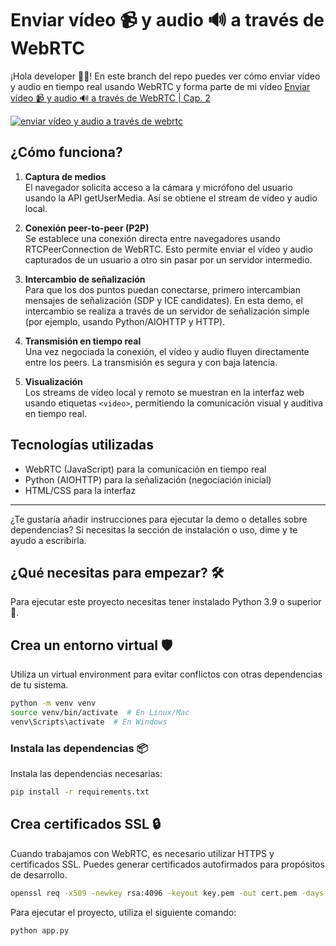 # Enviar vídeo 📹 y audio 🔊 a través de WebRTC

¡Hola developer 👋🏻! En este branch del repo puedes ver cómo enviar vídeo y audio en tiempo real usando WebRTC y forma parte de mi vídeo [Enviar vídeo 📹 y audio 🔊 a través de WebRTC | Cap. 2](https://youtu.be/JPpmUoAlVRI)

[![enviar vídeo y audio a través de webrtc](https://github.com/user-attachments/assets/5330a7aa-82c4-4f88-a837-ab5747c5dbb7)](https://youtu.be/JPpmUoAlVRI)


## ¿Cómo funciona?

1. **Captura de medios**  
   El navegador solicita acceso a la cámara y micrófono del usuario usando la API getUserMedia. Así se obtiene el stream de vídeo y audio local.

2. **Conexión peer-to-peer (P2P)**  
   Se establece una conexión directa entre navegadores usando RTCPeerConnection de WebRTC. Esto permite enviar el vídeo y audio capturados de un usuario a otro sin pasar por un servidor intermedio.

3. **Intercambio de señalización**  
   Para que los dos puntos puedan conectarse, primero intercambian mensajes de señalización (SDP y ICE candidates). En esta demo, el intercambio se realiza a través de un servidor de señalización simple (por ejemplo, usando Python/AIOHTTP y HTTP).

4. **Transmisión en tiempo real**  
   Una vez negociada la conexión, el vídeo y audio fluyen directamente entre los peers. La transmisión es segura y con baja latencia.

5. **Visualización**  
   Los streams de vídeo local y remoto se muestran en la interfaz web usando etiquetas `<video>`, permitiendo la comunicación visual y auditiva en tiempo real.

## Tecnologías utilizadas

- WebRTC (JavaScript) para la comunicación en tiempo real
- Python (AIOHTTP) para la señalización (negociación inicial)
- HTML/CSS para la interfaz

---

¿Te gustaría añadir instrucciones para ejecutar la demo o detalles sobre dependencias? Si necesitas la sección de instalación o uso, dime y te ayudo a escribirla.

## ¿Qué necesitas para empezar? 🛠️

Para ejecutar este proyecto necesitas tener instalado Python 3.9 o superior 🐍.

## Crea un entorno virtual 🛡️

Utiliza un virtual environment para evitar conflictos con otras dependencias de tu sistema.

```bash
python -m venv venv
source venv/bin/activate  # En Linux/Mac
venv\Scripts\activate  # En Windows
``` 

### Instala las dependencias 📦

Instala las dependencias necesarias:

```bash
pip install -r requirements.txt
```

## Crea certificados SSL 🔒

Cuando trabajamos con WebRTC, es necesario utilizar HTTPS y certificados SSL. Puedes generar certificados autofirmados para propósitos de desarrollo.

```bash
openssl req -x509 -newkey rsa:4096 -keyout key.pem -out cert.pem -days 365 -nodes -subj "/CN=localhost"
```

Para ejecutar el proyecto, utiliza el siguiente comando:

```bash
python app.py
```
